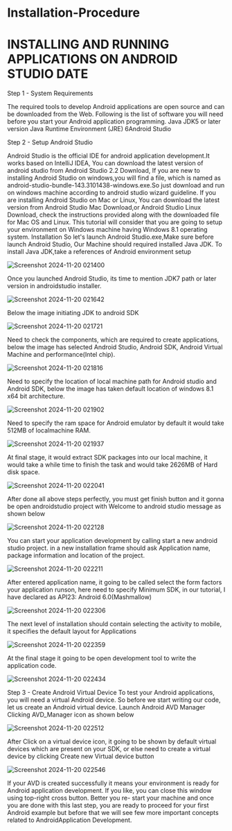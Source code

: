 # Installation-Procedure
# INSTALLING AND RUNNING APPLICATIONS ON ANDROID STUDIO DATE
Step 1 - System Requirements 

The required tools to develop Android applications are open source and can be downloaded from the 
Web. Following is the list of software you will need before you start your Android application 
programming. 
Java JDK5 or later version 
Java Runtime Environment (JRE) 
6Android Studio 
 
Step 2 - Setup Android Studio 
 
Android Studio is the official IDE for android application development.It works based on IntelliJ 
IDEA, You can download the latest version of android studio from Android Studio 2.2 Download, If 
you are new to installing Android Studio on windows,you will find a file, which is named 
as android-studio-bundle-143.3101438-windows.exe.So just download and run on windows machine 
according to android studio wizard guideline. 
If you are installing Android Studio on Mac or Linux, You can download the latest version from 
Android Studio Mac Download,or Android Studio Linux Download, check the instructions provided 
along with the downloaded file for Mac OS and Linux. This tutorial will consider that you are going 
to setup your environment on Windows machine having Windows 8.1 operating system. Installation 
So let's launch Android Studio.exe,Make sure before launch Android Studio, Our Machine should 
required installed Java JDK. To install Java JDK,take a references of Android environment setup

![Screenshot 2024-11-20 021400](https://github.com/user-attachments/assets/00abcdf0-0a8e-4079-8e8b-f06d65167b88)

Once you launched Android Studio, its time to mention JDK7 path or later version in androidstudio installer. 

![Screenshot 2024-11-20 021642](https://github.com/user-attachments/assets/9f19ffb9-4512-4b39-b1a5-48c79333f758)


Below the image initiating JDK to android SDK

![Screenshot 2024-11-20 021721](https://github.com/user-attachments/assets/43eb8052-2c19-41f4-b700-c7d629e1dd7e)


Need to check the components, which are required to create applications, below the image has selected Android Studio, Android SDK, Android Virtual Machine and performance(Intel chip).

![Screenshot 2024-11-20 021816](https://github.com/user-attachments/assets/22c96e55-ef8f-4798-9457-03759d38e8f1)


Need to specify the location of local machine path for Android studio and Android SDK, below the image has taken default location of windows 8.1 x64 bit architecture. 

![Screenshot 2024-11-20 021902](https://github.com/user-attachments/assets/d65dcb46-5f72-4574-a8e0-c46486ba0442)

Need to specify the ram space for Android emulator by default it would take 512MB of localmachine RAM.

![Screenshot 2024-11-20 021937](https://github.com/user-attachments/assets/32d3f573-0d7b-4469-80d1-8e8a6cdb2c12)

At final stage, it would extract SDK packages into our local machine, it would take a while time to finish the task and would take 2626MB of Hard disk space. 

![Screenshot 2024-11-20 022041](https://github.com/user-attachments/assets/dbdea4eb-b7ef-47b0-874c-1a6c4834c775)

After done all above steps perfectly, you must get finish button and it gonna be open androidstudio project with Welcome to android studio message as shown below

![Screenshot 2024-11-20 022128](https://github.com/user-attachments/assets/80570bd0-f9b3-47d7-9f46-007a081b8f0e)

You can start your application development by calling start a new android studio project. in a new installation frame should ask Application name, package information and location of the project. 

![Screenshot 2024-11-20 022211](https://github.com/user-attachments/assets/7cd88612-572a-4af7-abaf-099baae9db04)

After entered application name, it going to be called select the form factors your application runson, here need to specify Minimum SDK, in our tutorial, I have declared as API23: Android 
6.0(Mashmallow)

![Screenshot 2024-11-20 022306](https://github.com/user-attachments/assets/00cc08fe-fcab-475c-beef-e12cad593e52)


The next level of installation should contain selecting the activity to mobile, it specifies the default layout for Applications

![Screenshot 2024-11-20 022359](https://github.com/user-attachments/assets/e230a251-e058-495b-adb8-c7fead27afdc)

At the final stage it going to be open development tool to write the application code.

![Screenshot 2024-11-20 022434](https://github.com/user-attachments/assets/b6b35a51-0f05-4041-9d28-ddec295834df)

Step 3 - Create Android Virtual Device 
To test your Android applications, you will need a virtual Android device. So before we start writing our code, let us create an Android virtual device. Launch Android AVD Manager Clicking 
AVD_Manager icon as shown below

![Screenshot 2024-11-20 022512](https://github.com/user-attachments/assets/e38881e6-95d3-4fa7-a2d6-bc6205134521)

After Click on a virtual device icon, it going to be shown by default virtual devices which are 
present on your SDK, or else need to create a virtual device by clicking Create new Virtual 
device button


![Screenshot 2024-11-20 022546](https://github.com/user-attachments/assets/5bdd52bd-9c41-4002-b6db-7872a0ae4291)

If your AVD is created successfully it means your environment is ready for Android application 
development. If you like, you can close this window using top-right cross button. Better you re- start your machine and once you are done with this last step, you are ready to proceed for your first Android example but before that we will see few more important concepts related to AndroidApplication Development.
